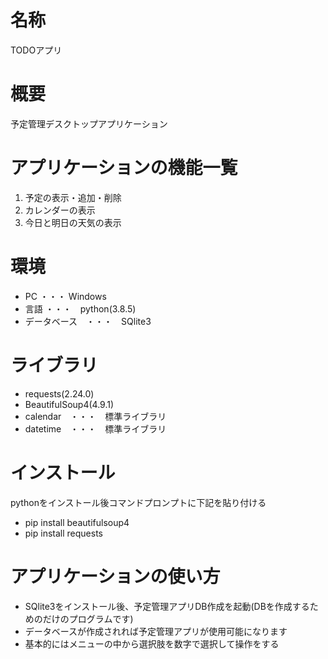 # 名称
TODOアプリ

# 概要
予定管理デスクトップアプリケーション

# アプリケーションの機能一覧
1. 予定の表示・追加・削除
2. カレンダーの表示
3. 今日と明日の天気の表示

# 環境
+ PC ・・・ Windows
+ 言語 ・・・　python(3.8.5)
+ データベース　・・・　SQlite3

# ライブラリ
+ requests(2.24.0)
+ BeautifulSoup4(4.9.1)
+ calendar　・・・　標準ライブラリ
+ datetime　・・・　標準ライブラリ

# インストール
pythonをインストール後コマンドプロンプトに下記を貼り付ける
+ pip install beautifulsoup4
+ pip install requests

# アプリケーションの使い方
+ SQlite3をインストール後、予定管理アプリDB作成を起動(DBを作成するためのだけのプログラムです)
+ データベースが作成されれば予定管理アプリが使用可能になります
+ 基本的にはメニューの中から選択肢を数字で選択して操作をする
